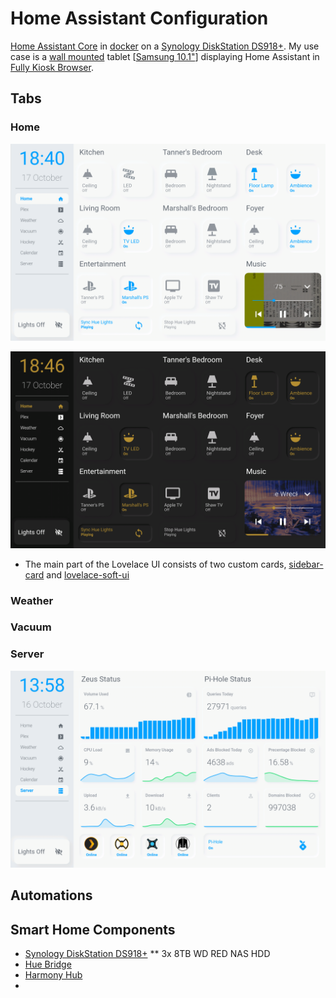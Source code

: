 # Home Assistant Configuration

[Home Assistant Core](https://home-assistant.io/) in [docker](https://www.docker.com/) on a  [Synology DiskStation DS918+](https://www.synology.com/products/DS918+). My use case is a [wall mounted](https://www.durable.eu/information-and-presentation/tablet-holder/wall-mounted-tablet-holder/tablet-holder-wall.html) tablet [[Samsung 10.1"](https://www.samsung.com/us/mobile/tablets/galaxy-tab-a/galaxy-tab-a-10-1-2019-32gb-black-wi-fi-sm-t510nzkaxar/)] displaying Home Assistant in [Fully Kiosk Browser](https://www.ozerov.de/fully-kiosk-browser/).

## Tabs

### Home

![screenshot](https://github.com/Tanner3644/home-assistant-config/blob/main/screenshots/home-page-day.png)

![screenshot](https://github.com/Tanner3644/home-assistant-config/blob/main/screenshots/home-page-night.png)

* The main part of the Lovelace UI consists of two custom cards, [sidebar-card](https://github.com/DBuit/sidebar-card) and [lovelace-soft-ui](https://github.com/N-l1/lovelace-soft-ui)

### Weather

### Vacuum

### Server

![screenshot](https://github.com/Tanner3644/home-assistant-config/blob/main/screenshots/server-day.png)

## Automations

## Smart Home Components

* [Synology DiskStation DS918+](https://www.synology.com/products/DS918+)
** 3x 8TB WD RED NAS HDD
* [Hue Bridge](https://www.philips-hue.com/en-ca/p/hue-bridge/046677458478)
* [Harmony Hub](https://www.logitech.com/en-ca/product/harmony-hub?crid=60)
* 

